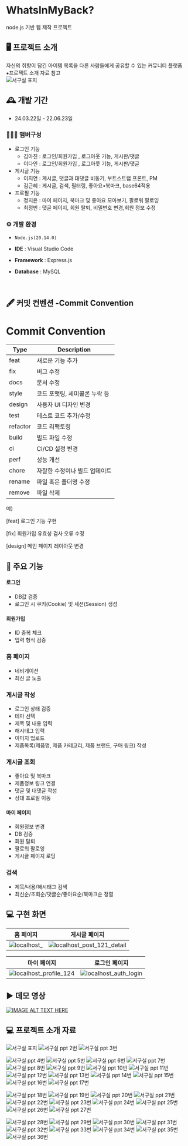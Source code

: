# WhatsInMyBack?
node.js 기반 웹 제작 프로젝트


## 🖥️ 프로젝트 소개
자신의 취향이 담긴 아이템 목록을 다른 사람들에게 공유할 수 있는 커뮤니티 플랫폼
<br>
⁕프로젝트 소개 자료 참고
<br>
![서구실 표지](https://github.com/user-attachments/assets/a02d3cc9-78c4-4208-97b4-ff4264811deb)

## 🕰️ 개발 기간
* 24.03.22일 - 22.06.23일

### 🧑‍🤝‍🧑 맴버구성
 - 로그인 기능
   - 김아진 : 로그인/회원가입 , 로그아웃 기능, 게시판/댓글
   - 이다인 : 로그인/회원가입 , 로그아웃 기능, 게시판/댓글
 - 게시글 기능
   - 이지연 : 게시글, 댓글과 대댓글 비동기, 부트스트랩 프론트, PM
   - 김근혜 : 게시글, 검색, 필터링, 좋아요•북마크, base64적용
 - 프로필 기능
   - 정지윤 : 마이 페이지, 북마크 및 좋아요 모아보기, 팔로워 팔로잉
   - 최정빈 : 댓글 페이지, 회원 탈퇴, 비밀번호 변경,회원 정보 수정

### ⚙️ 개발 환경
- `Node.js(20.14.0)`
- **IDE** : Visual Studio Code
- **Framework** : Express.js
- **Database** : MySQL

    <br/>

## 🖋️ 커밋 컨벤션 -Commit Convention

# Commit Convention

| Type | Description |
|------|-------------|
| feat | 새로운 기능 추가 |
| fix | 버그 수정 |
| docs | 문서 수정 |
| style | 코드 포맷팅, 세미콜론 누락 등 |
| design | 사용자 UI 디자인 변경 |
| test | 테스트 코드 추가/수정 |
| refactor | 코드 리팩토링 |
| build | 빌드 파일 수정 |
| ci | CI/CD 설정 변경 |
| perf | 성능 개선 |
| chore | 자잘한 수정이나 빌드 업데이트 |
| rename | 파일 혹은 폴더명 수정 |
| remove | 파일 삭제 |

예)

[feat] 로그인 기능 구현

[fix] 회원가입 유효성 검사 오류 수정

[design] 메인 페이지 레이아웃 변경


## 📌 주요 기능
#### 로그인 
- DB값 검증
- 로그인 시 쿠키(Cookie) 및 세션(Session) 생성
#### 회원가입 
- ID 중복 체크
- 입력 형식 검증
### 홈 페이지
- 네비게이션
- 최신 글 노출
### 게시글 작성
- 로그인 상태 검증
- 테마 선택
- 제목 및 내용 입력
- 해시태그 입력
- 이미지 업로드
- 제품목록(제품명, 제품 카테고리, 제품 브랜드, 구매 링크) 작성
### 게시글 조회
- 좋아요 및 북마크
- 제품정보 링크 연결
- 댓글 및 대댓글 작성
- 상대 프로필 이동
#### 마이 페이지 
- 회원정보 변경
- DB 검증
- 회원 탈퇴
- 팔로워 팔로잉
- 게시글 페이지 로딩
### 검색
- 제목/내용/해시태그 검색
- 최신순/조회순/댓글순/좋아요순/북마크순 정렬



## 💻 구현 화면
홈 페이지|게시글 페이지
--- | --- | 
![localhost_](https://github.com/JiyunJeong01/WhatsInMyBack/assets/89970899/a838421e-495a-4187-8c3d-dcb053f11257)|![localhost_post_121_detail](https://github.com/JiyunJeong01/WhatsInMyBack/assets/89970899/102803c6-ab66-4f4f-b33b-91fa7bb16cc1)

마이 페이지|로그인 페이지
--- | --- | 
![localhost_profile_124](https://github.com/JiyunJeong01/WhatsInMyBack/assets/89970899/f01a4ad5-ef0a-43bf-bc67-bd1b259513dc)|![localhost_auth_login](https://github.com/JiyunJeong01/WhatsInMyBack/assets/89970899/7f8225d9-f16b-4427-9080-8bb9d5e673de)
## ▶️ 데모 영상
[![IMAGE ALT TEXT HERE](https://img.youtube.com/vi/cLGqxM8C4R8/0.jpg)](https://www.youtube.com/watch?v=cLGqxM8C4R8)


## 💻 프로젝트 소개 자료


![서구실 표지](https://github.com/user-attachments/assets/a02d3cc9-78c4-4208-97b4-ff4264811deb)
![서구실 ppt 2번](https://github.com/user-attachments/assets/e3ac744a-ab1e-4192-a8b5-e7b0974ecd10)
![서구실 ppt 3번](https://github.com/user-attachments/assets/416d1c0b-a982-4422-bc75-66b50854c301)


![서구실 ppt 4번](https://github.com/user-attachments/assets/3d14bc50-2fb9-469e-82ed-279bfe05c0b5)
![서구실 ppt 5번](https://github.com/user-attachments/assets/04d33a9b-1ebd-4f4d-8e13-4b2e8c4f8d50)
![서구실 ppt 6번](https://github.com/user-attachments/assets/5eed1ef9-151c-47a5-9aeb-fd41cef44e07)
![서구실 ppt 7번](https://github.com/user-attachments/assets/667755a3-1492-4515-9e54-3b3f0c802607)
![서구실 ppt 8번](https://github.com/user-attachments/assets/fb13a5dd-e64f-4a6e-b3d8-cc6bf25170f3)
![서구실 ppt 9번](https://github.com/user-attachments/assets/ea3aeabb-4daa-4eab-86fe-7e43d76b1d2e)
![서구실 ppt 10번](https://github.com/user-attachments/assets/ac060b02-4479-4059-956c-fbffa6208dce)
![서구실 ppt 11번](https://github.com/user-attachments/assets/c7beb47e-c7ac-44e3-9b61-7ea245178c07)
![서구실 ppt 12번](https://github.com/user-attachments/assets/fbfcb374-d702-4546-b350-1571915a8f51)
![서구실 ppt 13번](https://github.com/user-attachments/assets/203935d4-b88a-460c-8b60-37f96b1f4171)
![서구실 ppt 14번](https://github.com/user-attachments/assets/b4b4bcca-02bb-48d2-929d-0c4443a1cd66)
![서구실 ppt 15번](https://github.com/user-attachments/assets/bf430ae7-974d-4d15-983f-8df5a6ee9129)
![서구실 ppt 16번](https://github.com/user-attachments/assets/6d47a373-00ce-47fd-9fbd-d53d52046d7e)
![서구실 ppt 17번](https://github.com/user-attachments/assets/05bac1fb-08d0-4277-bd26-572f4f4337cb)

![서구실 ppt 18번](https://github.com/user-attachments/assets/2382d739-ec67-4e8d-979f-ad1e0f902181)
![서구실 ppt 19번](https://github.com/user-attachments/assets/31fd4ebf-67bd-4585-8bab-e01f3fe4407b)
![서구실 ppt 20번](https://github.com/user-attachments/assets/1e016e0f-b000-46e5-9375-bb464addc56c)
![서구실 ppt 21번](https://github.com/user-attachments/assets/aa59e48d-b47a-4007-8f4e-76d23e4bff77)
![서구실 ppt 22번](https://github.com/user-attachments/assets/373a7ed2-3119-4e73-8639-72e90b3986e7)
![서구실 ppt 23번](https://github.com/user-attachments/assets/f38cfd30-a52d-4ef1-b4d6-73d212c06f44)
![서구실 ppt 24번](https://github.com/user-attachments/assets/fc4096b8-3424-499b-b403-803ea55be4af)
![서구실 ppt 25번](https://github.com/user-attachments/assets/889eba4c-1c8b-4ff9-ab30-fc44162831aa)
![서구실 ppt 26번](https://github.com/user-attachments/assets/af7d35e9-8f10-4ccd-af09-940d9bf5d9e3)
![서구실 ppt 27번](https://github.com/user-attachments/assets/f11e9f13-b7e0-42c7-b076-586a1f7c476a)

![서구실 ppt 28번](https://github.com/user-attachments/assets/8c9e6cd3-a2b0-45a1-87ee-4a1896d449c6)
![서구실 ppt 29번](https://github.com/user-attachments/assets/0e75a9d8-87e4-4ec6-ae26-0dd438f5db0e)
![서구실 ppt 30번](https://github.com/user-attachments/assets/7b4cb20d-aa6f-42fd-a668-022dc57f01d7)
![서구실 ppt 31번](https://github.com/user-attachments/assets/323042f2-dd82-4e54-829b-8a0f1b59de04)
![서구실 ppt 32번](https://github.com/user-attachments/assets/192038af-a03a-4c1a-8ce2-d3cdfa93bc46)
![서구실 ppt 33번](https://github.com/user-attachments/assets/9f1bcd45-d199-4c27-93eb-19cc9f917a63)
![서구실 ppt 34번](https://github.com/user-attachments/assets/19ad658f-e8d6-44c6-a53a-52db615d397e)
![서구실 ppt 35번](https://github.com/user-attachments/assets/908b11f4-35b3-4757-b357-a82272026ee2)
![서구실 ppt 36번](https://github.com/user-attachments/assets/d7e8ace2-b53c-48e0-b69f-6b975605d798)




